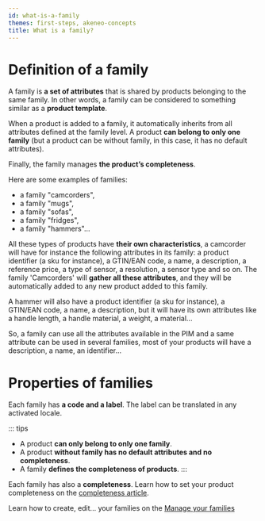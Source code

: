```yaml
---
id: what-is-a-family
themes: first-steps, akeneo-concepts
title: What is a family?
---
```


# Definition of a family

A family is **a set of attributes** that is shared by products belonging to the same family. In other words, a family can be considered to something similar as a **product template**.

When a product is added to a family, it automatically inherits from all attributes defined at the family level. A product **can belong to only one family** (but a product can be without family, in this case, it has no default attributes).

Finally, the family manages **the product’s completeness**.

Here are some examples of families:
- a family "camcorders",
- a family "mugs",
- a family "sofas",
- a family "fridges",
- a family "hammers"...

All these types of products have **their own characteristics**, a camcorder will have for instance the following attributes in its family: a product identifier (a sku for instance), a GTIN/EAN code, a name, a description, a reference price, a type of sensor,  a resolution, a sensor type and so on. The family 'Camcorders' will **gather all these attributes**, and they will be automatically added to any new product added to this family. 

A hammer will also have a product identifier (a sku for instance), a GTIN/EAN code, a name, a description, but it will have its own attributes like a handle length, a handle material, a weight, a material...

So, a family can use all the attributes available in the PIM and a same attribute can be used in several families, most of your products will have a description, a name, an identifier...

# Properties of families

Each family has **a code and a label**. The label can be translated in any activated locale.

::: tips
- A product **can only belong to only one family**.
- A product **without family has no default attributes and no completeness**.
- A family **defines the completeness of products**.
:::

Each family has also a **completeness**. Learn how to set your product completeness on the [completeness article](articles/what-is-the-completeness.html).

Learn how to create, edit... your families on the [Manage your families](articles/manage-your-families.html)
